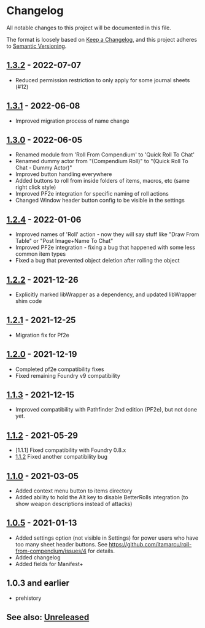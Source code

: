 # Changelog
All notable changes to this project will be documented in this file.

The format is loosely based on [Keep a Changelog](https://keepachangelog.com/en/1.0.0/),
and this project adheres to [Semantic Versioning](https://semver.org/spec/v2.0.0.html).

## [1.3.2] - 2022-07-07
- Reduced permission restriction to only apply for some journal sheets (#12)

## [1.3.1] - 2022-06-08
- Improved migration process of name change

## [1.3.0] - 2022-06-05
- Renamed module from 'Roll From Compendium' to 'Quick Roll To Chat'
- Renamed dummy actor from "(Compendium Roll)" to "(Quick Roll To Chat - Dummy Actor)"
- Improved button handling everywhere
- Added buttons to roll from inside folders of items, macros, etc (same right click style)
- Improved PF2e integration for specific naming of roll actions
- Changed Window header button config to be visible in the settings

## [1.2.4] - 2022-01-06
- Improved names of 'Roll' action - now they will say stuff like "Draw From Table" or "Post Image+Name To Chat"
- Improved PF2e integration - fixing a bug that happened with some less common item types
- Fixed a bug that prevented object deletion after rolling the object

## [1.2.2] - 2021-12-26
- Explicitly marked libWrapper as a dependency, and updated libWrapper shim code

## [1.2.1] - 2021-12-25
- Migration fix for Pf2e 

## [1.2.0] - 2021-12-19
- Completed pf2e compatibility fixes 
- Fixed remaining Foundry v9 compatibility 

## [1.1.3] - 2021-12-15
- Improved compatibility with Pathfinder 2nd edition (PF2e), but not done yet.

## [1.1.2] - 2021-05-29
- [1.1.1] Fixed compatibility with Foundry 0.8.x
- [1.1.2] Fixed another compatibility bug

## [1.1.0] - 2021-03-05
- Added context menu button to items directory
- Added ability to hold the Alt key to disable BetterRolls integration (to show weapon descriptions instead of attacks)

## [1.0.5] - 2021-01-13
- Added settings option (not visible in Settings) for power users who have too many sheet header buttons.
See https://github.com/itamarcu/roll-from-compendium/issues/4 for details.
- Added changelog
- Added fields for Manifest+

## 1.0.3 and earlier
- prehistory

## See also: [Unreleased]

[1.0.5]: https://github.com/itamarcu/ZoomPanOptions/compare/1.0.3...1.0.5
[1.1.0]: https://github.com/itamarcu/ZoomPanOptions/compare/1.0.5...1.1.0
[1.1.2]: https://github.com/itamarcu/ZoomPanOptions/compare/1.1.0...1.1.2
[1.1.3]: https://github.com/itamarcu/ZoomPanOptions/compare/1.1.2...1.1.3
[1.2.0]: https://github.com/itamarcu/ZoomPanOptions/compare/1.1.3...1.2.0
[1.2.1]: https://github.com/itamarcu/ZoomPanOptions/compare/1.2.0...1.2.1
[1.2.2]: https://github.com/itamarcu/ZoomPanOptions/compare/1.2.1...1.2.2
[1.2.4]: https://github.com/itamarcu/ZoomPanOptions/compare/1.2.2...1.2.4
[1.3.0]: https://github.com/itamarcu/ZoomPanOptions/compare/1.2.4...1.3.0
[1.3.1]: https://github.com/itamarcu/ZoomPanOptions/compare/1.3.0...1.3.1
[1.3.2]: https://github.com/itamarcu/ZoomPanOptions/compare/1.3.1...1.3.2
[Unreleased]: https://github.com/itamarcu/ZoomPanOptions/compare/1.3.2...HEAD
